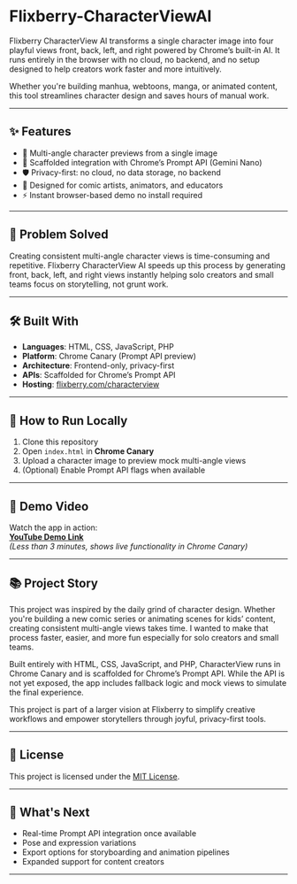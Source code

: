 # Flixberry-CharacterViewAI

Flixberry CharacterView AI transforms a single character image into four playful views front, back, left, and right powered by Chrome’s built-in AI. It runs entirely in the browser with no cloud, no backend, and no setup designed to help creators work faster and more intuitively.

Whether you're building manhua, webtoons, manga, or animated content, this tool streamlines character design and saves hours of manual work.

---

## ✨ Features

- 🔄 Multi-angle character previews from a single image
- 🧠 Scaffolded integration with Chrome’s Prompt API (Gemini Nano)
- 🛡️ Privacy-first: no cloud, no data storage, no backend
- 🎨 Designed for comic artists, animators, and educators
- ⚡ Instant browser-based demo no install required

---

## 🧩 Problem Solved

Creating consistent multi-angle character views is time-consuming and repetitive. Flixberry CharacterView AI speeds up this process by generating front, back, left, and right views instantly helping solo creators and small teams focus on storytelling, not grunt work.

---

## 🛠️ Built With

- **Languages**: HTML, CSS, JavaScript, PHP  
- **Platform**: Chrome Canary (Prompt API preview)  
- **Architecture**: Frontend-only, privacy-first  
- **APIs**: Scaffolded for Chrome’s Prompt API  
- **Hosting**: [flixberry.com/characterview](https://flixberry.com/characterview)

---

## 🚀 How to Run Locally

1. Clone this repository  
2. Open `index.html` in **Chrome Canary**  
3. Upload a character image to preview mock multi-angle views  
4. (Optional) Enable Prompt API flags when available

---

## 🎥 Demo Video

Watch the app in action:  
**[YouTube Demo Link](https://your-demo-link-here.com)**  
*(Less than 3 minutes, shows live functionality in Chrome Canary)*

---

## 📚 Project Story

This project was inspired by the daily grind of character design. Whether you're building a new comic series or animating scenes for kids’ content, creating consistent multi-angle views takes time. I wanted to make that process faster, easier, and more fun especially for solo creators and small teams.

Built entirely with HTML, CSS, JavaScript, and PHP, CharacterView runs in Chrome Canary and is scaffolded for Chrome’s Prompt API. While the API is not yet exposed, the app includes fallback logic and mock views to simulate the final experience.

This project is part of a larger vision at Flixberry to simplify creative workflows and empower storytellers through joyful, privacy-first tools.

---

## 📄 License

This project is licensed under the [MIT License](LICENSE).

---

## 🔮 What's Next

- Real-time Prompt API integration once available  
- Pose and expression variations  
- Export options for storyboarding and animation pipelines  
- Expanded support for content creators

---

